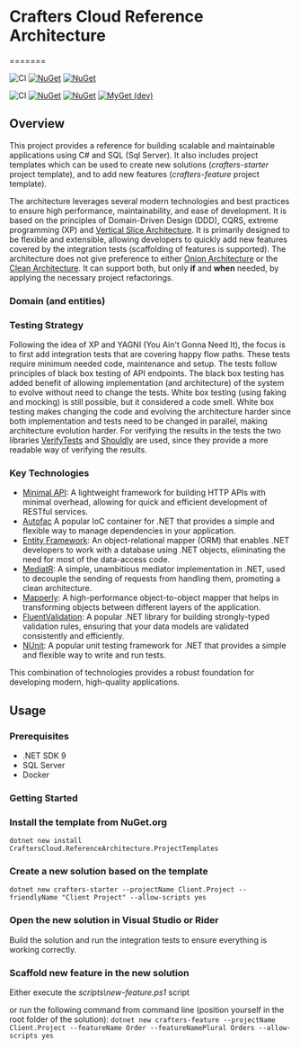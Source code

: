 # Crafters Cloud Reference Architecture
=======

![CI](https://github.com/crafters-cloud/crafters-cloud-reference-architecture/workflows/CI/badge.svg)
[![NuGet](https://img.shields.io/nuget/dt/CraftersCloud.ReferenceArchitecture.ProjectTemplates.svg)](https://www.nuget.org/packages/CraftersCloud.ReferenceArchitecture.ProjectTemplates)
[![NuGet](https://img.shields.io/nuget/vpre/CraftersCloud.ReferenceArchitecture.ProjectTemplates.svg)](https://www.nuget.org/packages/CraftersCloud.ReferenceArchitecture.ProjectTemplates)

![CI](https://github.com/crafters-cloud/crafters-cloud-reference-architecture/workflows/CI/badge.svg)
[![NuGet](https://img.shields.io/nuget/dt/CraftersCloud.ReferenceArchitecture.ProjectTemplates.svg)](https://www.nuget.org/packages/CraftersCloud.ReferenceArchitecture.ProjectTemplates)
[![NuGet](https://img.shields.io/nuget/vpre/CraftersCloud.ReferenceArchitecture.ProjectTemplates.svg)](https://www.nuget.org/packages/CraftersCloud.ReferenceArchitecture.ProjectTemplates)
[![MyGet (dev)](https://img.shields.io/myget/crafters-cloud/v/CraftersCloud.ReferenceArchitecture.ProjectTemplates.svg)](https://myget.org/gallery/crafters-cloud)

## Overview

This project provides a reference for building scalable and maintainable applications using C# and SQL (Sql Server). It
also includes project templates which can be used to create new solutions (_crafters-starter_ project template), and to
add new features (_crafters-feature_ project template).

The architecture leverages several modern technologies and best practices to ensure high performance, maintainability,
and ease of development.
It is based on the principles of Domain-Driven Design (DDD), CQRS, extreme programming (XP)
and [Vertical Slice Architecture](https://www.jimmybogard.com/vertical-slice-architecture/).
It is primarily designed to be flexible and extensible, allowing developers to quickly add new features covered by the
integration tests (scaffolding of features is supported).
The architecture does not give preference to
either [Onion Architecture](https://medium.com/@alessandro.traversi/understanding-onion-architecture-an-example-folder-structure-9c62208cc97d)
or the [Clean Architecture](https://celepbeyza.medium.com/introduction-to-clean-architecture-acf25ffe0310).
It can support both, but only **if** and **when** needed, by applying the necessary project refactorings.

### Domain (and entities)

### Testing Strategy

Following the idea of XP and YAGNI (You Ain't Gonna Need It), the focus is to first add integration tests that are
covering happy flow paths. These tests require minimum needed code, maintenance and setup.
The tests follow principles of black box testing of API endpoints. The black box testing has added benefit of allowing
implementation (and architecture) of the system to evolve without need to change the tests.
White box testing (using faking and mocking) is still possible, but it considered a code smell. White box testing makes
changing the code and evolving the architecture harder since both implementation and tests need to be changed in
parallel, making architecture evolution harder.
For verifying the results in the tests the two libraries [VerifyTests](https://github.com/VerifyTests/Verify)
and [Shouldly](https://docs.shouldly.org/) are used, since they provide a more readable way of verifying the
results.

### Key Technologies

- [Minimal API](https://learn.microsoft.com/en-us/aspnet/core/fundamentals/minimal-apis/overview?view=aspnetcore-9.0): A
  lightweight framework for building HTTP APIs with minimal overhead, allowing for quick and efficient development of
  RESTful services.
- [Autofac](https://autofac.org/) A popular IoC container for .NET that provides a simple and flexible way to manage
  dependencies in your application.
- [Entity Framework](https://learn.microsoft.com/en-us/ef/core/): An object-relational mapper (ORM) that enables .NET
  developers to work with a database using .NET objects, eliminating the need for most of the data-access code.
- [MediatR](https://github.com/jbogard/MediatR): A simple, unambitious mediator implementation in .NET, used to decouple
  the sending of requests from handling them, promoting a clean architecture.
- [Mapperly](https://mapperly.riok.app): A high-performance object-to-object mapper that helps in transforming objects
  between different layers of the application.
- [FluentValidation](https://docs.fluentvalidation.net/en/latest/): A popular .NET library for building strongly-typed
  validation rules, ensuring that your data models are validated consistently and efficiently.
- [NUnit](https://nunit.org/): A popular unit testing framework for .NET that provides a simple and flexible way to
  write and run tests.

This combination of technologies provides a robust foundation for developing modern, high-quality applications.

## Usage

### Prerequisites

- .NET SDK 9
- SQL Server
- Docker

### Getting Started

### Install the template from NuGet.org

``dotnet new install CraftersCloud.ReferenceArchitecture.ProjectTemplates``

### Create a new solution based on the template

``dotnet new crafters-starter --projectName Client.Project --friendlyName "Client Project" --allow-scripts yes``

### Open the new solution in Visual Studio or Rider

Build the solution and run the integration tests to ensure everything is working correctly.

### Scaffold new feature in the new solution

Either execute the _scripts\new-feature.ps1_ script

or run the following command from command line (position yourself in the root folder of the solution):
``dotnet new crafters-feature --projectName Client.Project --featureName Order --featureNamePlural Orders --allow-scripts yes``
